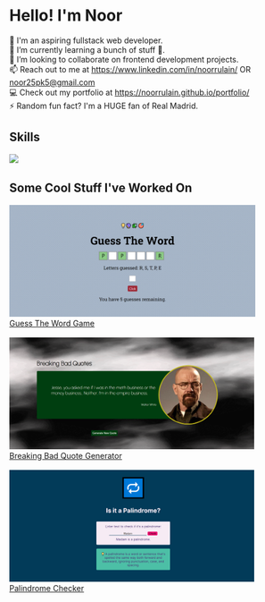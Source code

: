 <link rel="stylesheet" href="https://cdnjs.cloudflare.com/ajax/libs/font-awesome/4.7.0/css/font-awesome.min.css">

<h1>Hello! I'm Noor</h1>

👋 I'm an aspiring fullstack web developer. <br>
🌱 I’m currently learning a bunch of stuff 🤣. <br>
💞️ I’m looking to collaborate on frontend development projects. <br>
📫 Reach out to me at https://www.linkedin.com/in/noorrulain/ OR noor25pk5@gmail.com <br>
💻 Check out my portfolio at https://noorrulain.github.io/portfolio/ <br>
⚡ Random fun fact? I'm a HUGE fan of Real Madrid.

<h2>Skills</h2>
<img src="https://skillicons.dev/icons?i=html,css,js,jquery,react,nodejs,express,vscode,bootstrap,git,)](https://skillicons.dev">

<h2>Some Cool Stuff I've Worked On</h2>
<div>
  <img src="/guess-the-word.png" height="200"/> <br>
  <figcaption><a href="https://github.com/noorrulain/guess-the-word">Guess The Word Game</a></figcaption>
</div>
<br>
<div>
  <img src="/breaking-bad-quote-generator.png" height="200"/> <br>
  <figcaption><a href="https://github.com/noorrulain/breaking-bad-quote-generator">Breaking Bad Quote Generator</a></figcaption>
</div>
<br>
<div>
  <img src="/palindrome-checker.png" height="200"/> <br>
  <figcaption><a href="https://github.com/noorrulain/palindrome-checker">Palindrome Checker</a></figcaption>
</div>
